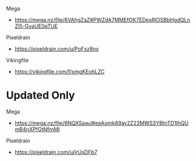 
Mega
- https://mega.nz/file/6VAhgZaZ#PWZdA7MMEfOK7EDesRlOSBbHgdQLnZl5-GvaUE0pTUE

Pixeldrain
- https://pixeldrain.com/u/PoFxz8ns

Vikingfile
- https://vikingfile.com/f/smgKEohLZC

# Updated Only

Mega 
- https://mega.nz/file/6NQXSawJ#eeAomk89ay2Z23MWS3YBtnTD1IhQUmB4nXPfGtNfmMI

Pixeldrain
- https://pixeldrain.com/u/jrUsDFb7